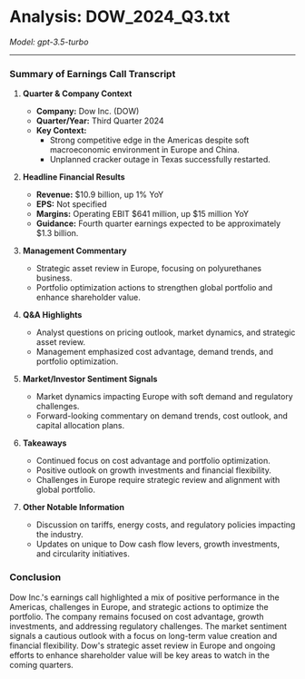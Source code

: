 # Analysis: DOW_2024_Q3.txt

*Model: gpt-3.5-turbo*

---

### Summary of Earnings Call Transcript

1. **Quarter & Company Context**
   - **Company:** Dow Inc. (DOW)
   - **Quarter/Year:** Third Quarter 2024
   - **Key Context:** 
     - Strong competitive edge in the Americas despite soft macroeconomic environment in Europe and China.
     - Unplanned cracker outage in Texas successfully restarted.
     
2. **Headline Financial Results**
   - **Revenue:** $10.9 billion, up 1% YoY
   - **EPS:** Not specified
   - **Margins:** Operating EBIT $641 million, up $15 million YoY
   - **Guidance:** Fourth quarter earnings expected to be approximately $1.3 billion.

3. **Management Commentary**
   - Strategic asset review in Europe, focusing on polyurethanes business.
   - Portfolio optimization actions to strengthen global portfolio and enhance shareholder value.

4. **Q&A Highlights**
   - Analyst questions on pricing outlook, market dynamics, and strategic asset review.
   - Management emphasized cost advantage, demand trends, and portfolio optimization.

5. **Market/Investor Sentiment Signals**
   - Market dynamics impacting Europe with soft demand and regulatory challenges.
   - Forward-looking commentary on demand trends, cost outlook, and capital allocation plans.

6. **Takeaways**
   - Continued focus on cost advantage and portfolio optimization.
   - Positive outlook on growth investments and financial flexibility.
   - Challenges in Europe require strategic review and alignment with global portfolio.

7. **Other Notable Information**
   - Discussion on tariffs, energy costs, and regulatory policies impacting the industry.
   - Updates on unique to Dow cash flow levers, growth investments, and circularity initiatives.

### Conclusion
Dow Inc.'s earnings call highlighted a mix of positive performance in the Americas, challenges in Europe, and strategic actions to optimize the portfolio. The company remains focused on cost advantage, growth investments, and addressing regulatory challenges. The market sentiment signals a cautious outlook with a focus on long-term value creation and financial flexibility. Dow's strategic asset review in Europe and ongoing efforts to enhance shareholder value will be key areas to watch in the coming quarters.